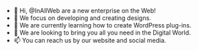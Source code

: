 - 👋 Hi, @InAllWeb are a new enterprise on the Web!
- 👀 We focus on developing and creating designs.
- 🌱 We are currently learning how to create WordPress plug-ins.
- 💞️ We are looking to bring you all you need in the Digital World.
- 📫 You can reach us by our website and social media.

<!---
InAllWeb/InAllWeb is a ✨ special ✨ repository because its `README.md` (this file) appears on your GitHub profile.
You can click the Preview link to take a look at your changes.
--->
